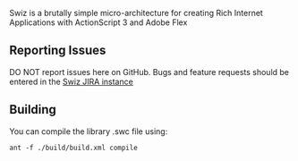 Swiz is a brutally simple micro-architecture for creating Rich Internet Applications with ActionScript 3 and Adobe Flex

## Reporting Issues

DO NOT report issues here on GitHub. Bugs and feature requests should be entered in the [Swiz JIRA instance](http://bugs.swizframework.org/)

## Building

You can compile the library .swc file using:

	ant -f ./build/build.xml compile